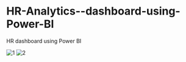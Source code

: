 # HR-Analytics--dashboard-using-Power-BI
HR dashboard using Power BI

![1](https://user-images.githubusercontent.com/70583158/134663416-9749ebf7-fb2b-4e61-ad08-d83c528923f1.png)
![2](https://user-images.githubusercontent.com/70583158/134663424-5a52f2b0-8aa7-42e6-86da-4202e6ac7159.png)

